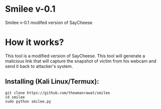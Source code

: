 # Smilee v-0.1
Smilee v-0.1 modifed version of SayCheese

# How it works?
<p>This tool is a modified version of SayCheese. This tool will generate a malicious link that will capture the snapshot of victim from his webcam and send it back to attacker's system.</p>



## Installing (Kali Linux/Termux):

```
git clone https://github.com/theamanrawat/smilee
cd smilee
sudo python smilee.py
```
